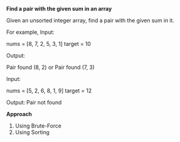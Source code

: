 **Find a pair with the given sum in an array**

Given an unsorted integer array, find a pair with the given sum in it.


For example,
Input:
 
nums = [8, 7, 2, 5, 3, 1]
target = 10
 
Output:
 
Pair found (8, 2)
or
Pair found (7, 3)
 
 
Input:
 
nums = [5, 2, 6, 8, 1, 9]
target = 12
 
Output: Pair not found 


**Approach**
1. Using Brute-Force
2. Using Sorting